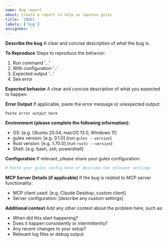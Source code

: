 ```yaml
---
name: Bug report
about: Create a report to help us improve gules
title: '[BUG] '
labels: ['bug']
assignees: ''
---
```


**Describe the bug**
A clear and concise description of what the bug is.

**To Reproduce**
Steps to reproduce the behavior:
1. Run command '...'
2. With configuration '...'
3. Expected output '...'
4. See error

**Expected behavior**
A clear and concise description of what you expected to happen.

**Error Output**
If applicable, paste the error message or unexpected output:
```
Paste error output here
```

**Environment (please complete the following information):**
 - OS: [e.g. Ubuntu 20.04, macOS 13.0, Windows 11]
 - gules version: [e.g. 0.1.0] (run `gules --version`)
 - Rust version: [e.g. 1.70.0] (run `rustc --version`)
 - Shell: [e.g. bash, zsh, powershell]

**Configuration**
If relevant, please share your gules configuration:
```toml
# Paste your gules config here or describe the relevant settings
```

**MCP Server Details (if applicable)**
If the bug is related to MCP server functionality:
 - MCP client used: [e.g. Claude Desktop, custom client]
 - Server configuration: [describe any custom settings]

**Additional context**
Add any other context about the problem here, such as:
- When did this start happening?
- Does it happen consistently or intermittently?
- Any recent changes to your setup?
- Relevant log files or debug output